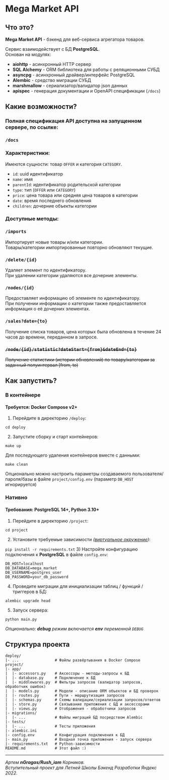# Mega Market API

## Что это?
**Mega Market API** - бэкенд для веб-сервиса агрегатора товаров.

Сервис взаимодействует с БД **PostgreSQL**.\
Основан на модулях:
- **aiohttp** - асинхронный HTTP сервер
- **SQL Alchemy** - ORM библиотека для работы с реляционными СУБД
- **asyncpg** - асинхронный драйвер/интерфейс PostgreSQL
- **Alembic** - средство миграции СУБД
- **marshmallow** - сериализатор/валидатор json данных
- **apispec** - генерация документации и OpenAPI спецификации (`/docs`)

## Какие возможности?

### Полная спецификация API доступна на запущенном сервере, по ссылке:
### `/docs`

### Характеристики:
Имеются сущности: товар `OFFER` и категория `CATEGORY`.
- `id`: uuid идентификатор
- `name`: имя
- `parentId`: идентификатор родительской категории
- `type`: тип (`OFFER` или `CATEGORY`)
- `price`: цена товара или средняя цена товаров в категории
- `date`: время последнего обновления
- `children`: дочерние объекты категории

### Доступные методы:
### `/imports`
Импортирует новые товары и/или категории.\
Товары/категории импортированные повторно обновляют текущие.
### `/delete/{id}`
Удаляет элемент по идентификатору.\
При удалении категории удаляются все дочерние элементы.
### `/nodes/{id}`
Предоставляет информацию об элементе по идентификатору.\
При получении информации о категории также предоставляется информация о её дочерних элементах.
### `/sales?date={to}`
Получение списка товаров, цена которых была обновлена в течение 24 часов до времени, переданном в запросе.
### ~~`/node/{id}/statistic?dateStart={from}&dateEnd={to}`~~
~~Получение статистики (истории обновлений) по товару/категории за заданный полуинтервал [from, to)~~

## Как запустить?
### В контейнере
#### Требуется: Docker Compose v2+
1) Перейдите в директорию `/deploy`:

`cd deploy`

2) Запустите сборку и старт контейнеров:

`make up`

Для последующего удаления контейнеров вместе с данными:

`make clean`

Опционально можно настроить параметры создаваемого пользователя/пароля/базы в файле `project/config.env` (параметр `DB_HOST` игнорируется)

### Нативно
#### Требования: PostgreSQL 14+, Python 3.10+
1) Перейдите в директорию `/project`:

`cd project`

2) Установите требуемые зависимости _([виртуальное окружение](https://docs.python.org/3.10/tutorial/venv.html))_:

`pip install -r requirements.txt`
3) Настройте конфигурацию подключения к **PostgreSQL** в файле `config.env`:
```
DB_HOST=localhost
DB_DATABASE=mega_market
DB_USERNAME=postgres_user
DB_PASSWORD=your_db_password
```
4) Проведите миграции для инициализации таблиц / функций / триггеров в БД:

`alembic upgrade head`

5) Запуск сервера:

`python main.py`

_Опционально: **debug** режим включается **env** переменной `DEBUG`_

## Структура проекта

```
deploy/
|- ...                # Файлы развёртывания в Docker Compose
project/
|- app/
|  |- accessors.py    # Аксессоры - методы-запросы к БД
|  |- database.py     # Подключение к БД
|  |- middlewares.py  # Фильтры запросов (валидатор запросов, обработчик ошибок)
|  |- models.py       # Модели - описание ORM объектов и БД проверок
|  |- routes.py       # Пути - маршрутизация запросов
|  |- schemas.py      # Схемы валидации/сериализации запросов/ответов
|  |- store.py        # Связывание приложения с БД и аксессорами
|  |- views.py        # Отображения - обработчики запросов
|- migrations/ 
|  |- ...             # Файлы миграций БД посредством Alembic
|- tests/
|  |- ...             # Тесты приложения
|- alembic.ini
|- config.env         # Конфигурация подключения к БД
|- main.py            # Входная точка приложения - запуск сервера
|- requirements.txt   # Python-зависимости
README.md             # Этот файл :)
```

---
_Артем **nGragas/Rush_iam** Корников.\
Вступительный проект для Летней Школы Бэкенд Разработки Яндекс 2022._